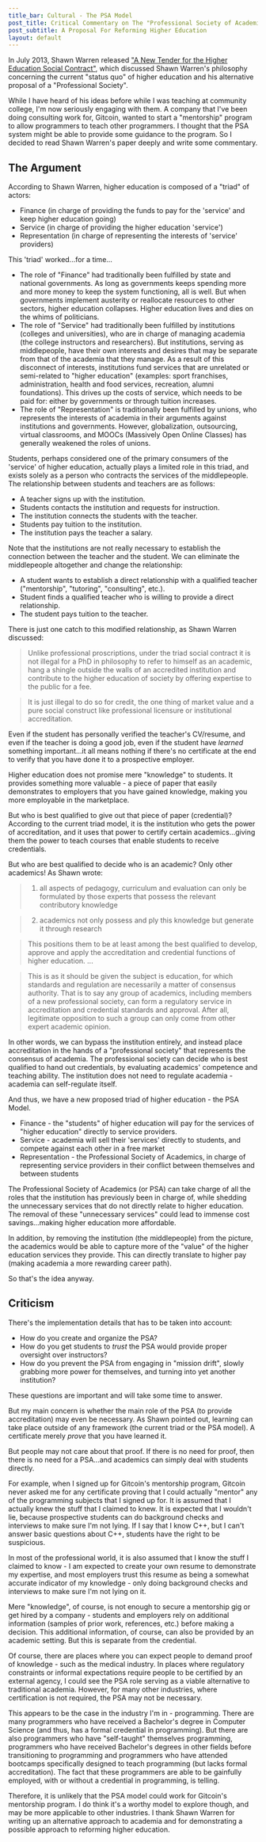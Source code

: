 ```yaml
---
title_bar: Cultural - The PSA Model
post_title: Critical Commentary on The "Professional Society of Academics"
post_subtitle: A Proposal For Reforming Higher Education
layout: default
---
```


In July 2013, Shawn Warren released ["A New Tender for the Higher Education Social Contract"](http://professionalsocietyofacademics.blogspot.com/2013/07/a-new-tender-for-higher-education.html), which discussed Shawn Warren's philosophy concerning the current "status quo" of higher education and his alternative proposal of a "Professional Society".

While I have heard of his ideas before while I was teaching at community college, I'm now seriously engaging with them. A company that I've been doing consulting work for, Gitcoin, wanted to start a "mentorship" program to allow programmers to teach other programmers. I thought that the PSA system might be able to provide some guidance to the program. So I decided to read Shawn Warren's paper deeply and write some commentary.

## The Argument

According to Shawn Warren, higher education is composed of a "triad" of actors:

 - Finance (in charge of providing the funds to pay for the 'service' and keep higher education going)
 - Service (in charge of providing the higher education 'service')
 - Representation (in charge of representing the interests of 'service' providers)

This 'triad' worked...for a time...

 - The role of "Finance" had traditionally been fulfilled by state and national governments. As long as governments keeps spending more and more money to keep the system functioning, all is well. But when governments implement austerity or reallocate resources to other sectors, higher education collapses. Higher education lives and dies on the whims of politicians.
 - The role of "Service" had traditionally been fulfilled by institutions (colleges and universities), who are in charge of managing academia (the college instructors and researchers).  But institutions, serving as middlepeople, have their own interests and desires that may be separate from that of the academia that they manage. As a result of this disconnect of interests, institutions fund services that are unrelated or semi-related to "higher education" (examples: sport franchises, administration, health and food services, recreation, alumni foundations). This drives up the costs of service, which needs to be paid for: either by governments or through tuition increases.
 - The role of "Representation" is traditionally been fulfilled by unions, who represents the interests of academia in their arguments against institutions and governments. However, globalization, outsourcing, virtual classrooms, and MOOCs (Massively Open Online Classes) has generally weakened the roles of unions.

Students, perhaps considered one of the primary consumers of the 'service' of higher education, actually plays a limited role in this triad, and exists solely as a person who contracts the services of the middlepeople. The relationship between students and teachers are as follows:

- A teacher signs up with the institution.
- Students contacts the institution and requests for instruction.
- The institution connects the students with the teacher.
- Students pay tuition to the institution.
- The institution pays the teacher a salary.

Note that the institutions are not really necessary to establish the connection between the teacher and the student. We can eliminate the middlepeople altogether and change the relationship:

- A student wants to establish a direct relationship with a qualified teacher ("mentorship", "tutoring", "consulting", etc.).
- Student finds a qualified teacher who is willing to provide a direct relationship.
- The student pays tuition to the teacher.

There is just one catch to this modified relationship, as Shawn Warren discussed:

>Unlike professional proscriptions, under the triad social contract it is not illegal for a PhD in philosophy to refer to himself as an academic, hang a shingle outside the walls of an accredited institution and contribute to the higher education of society by offering expertise to the public for a fee.

>It is just illegal to do so for credit, the one thing of market value and a pure social construct like professional licensure or institutional accreditation.

Even if the student has personally verified the teacher's CV/resume, and even if the teacher is doing a good job, even if the student have *learned* something important...it all means nothing if there's no certificate at the end to verify that you have done it to a prospective employer.

Higher education does not promise mere "knowledge" to students. It provides something more valuable - a piece of paper that easily demonstrates to employers that you have gained knowledge, making you more employable in the marketplace.

But who is best qualified to give out that piece of paper (credential)? According to the current triad model, it is the institution who gets the power of accreditation, and it uses that power to certify certain academics...giving them the power to teach courses that enable students to receive credentials.

But who are best qualified to decide who is an academic? Only other academics! As Shawn wrote:

>1) all aspects of pedagogy, curriculum and evaluation can only be formulated by those experts that possess the relevant contributory knowledge

>2) academics not only possess and ply this knowledge but generate it through research

>This positions them to be at least among the best qualified to develop, approve and apply the accreditation and credential functions of higher education. ...

>This is as it should be given the subject is education, for which standards and regulation are necessarily a matter of consensus authority. That is to say any group of academics, including members of a new professional society, can form a regulatory service in accreditation and credential standards and approval. After all, legitimate opposition to such a group can only come from other expert academic opinion.

In other words, we can bypass the institution entirely, and instead place accreditation in the hands of a "professional society" that represents the consensus of academia. The professional society can decide who is best qualified to hand out credentials, by evaluating academics' competence and teaching ability. The institution does not need to regulate academia - academia can self-regulate itself.

And thus, we have a new proposed triad of higher education - the PSA Model.

 - Finance - the "students" of higher education will pay for the services of "higher education" directly to service providers.
 - Service - academia will sell their 'services' directly to students, and compete against each other in a free market
 - Representation - the Professional Society of Academics, in charge of representing service providers in their conflict between themselves and between students

The Professional Society of Academics (or PSA) can take charge of all the roles that the institution has previously been in charge of, while shedding the unnecessary services that do not directly relate to higher education. The removal of these "unnecessary services" could lead to immense cost savings...making higher education more affordable.

In addition, by removing the institution (the middlepeople) from the picture, the academics would be able to capture more of the "value" of the higher education services they provide. This can directly translate to higher pay (making academia a more rewarding career path).

So that's the idea anyway.

## Criticism

There's the implementation details that has to be taken into account:

 - How do you create and organize the PSA?
 - How do you get students to *trust* the PSA would provide proper oversight over instructors?
 - How do you prevent the PSA from engaging in "mission drift", slowly grabbing more power for themselves, and turning into yet another institution?

These questions are important and will take some time to answer.

But my main concern is whether the main role of the PSA (to provide accreditation) may even be necessary. As Shawn pointed out, learning can take place outside of any framework (the current triad or the PSA model). A certificate merely *prove* that you have learned it.

But people may not care about that proof. If there is no need for proof, then there is no need for a PSA...and academics can simply deal with students directly.

For example, when I signed up for Gitcoin's mentorship program, Gitcoin never asked me for any certificate proving that I could actually "mentor" any of the programming subjects that I signed up for. It is assumed that I actually knew the stuff that I claimed to knew. It is expected that I wouldn't lie, because prospective students can do background checks and interviews to make sure I'm not lying. If I say that I know C++, but I can't answer basic questions about C++, students have the right to be suspicious.

In most of the professional world, it is also assumed that I know the stuff I claimed to know - I am expected to create your own resume to demonstrate my expertise, and most employers trust this resume as being a somewhat accurate indicator of my knowledge - only doing background checks and interviews to make sure I'm not lying on it.

Mere "knowledge", of course, is not enough to secure a mentorship gig or get hired by a company - students and employers rely on additional information (samples of prior work, references, etc.) before making a decision. This additional information, of course, can also be provided by an academic setting. But this is separate from the credential.

Of course, there are places where you can expect people to demand proof of knowledge - such as the medical industry. In places where regulatory constraints or informal expectations require people to be certified by an external agency, I could see the PSA role serving as a viable alternative to traditional academia. However, for many other industries, where certification is not required, the PSA may not be necessary.

This appears to be the case in the industry I'm in - programming. There are many programmers who have received a Bachelor's degree in Computer Science (and thus, has a formal credential in programming). But there are also programmers who have "self-taught" themselves programming, programmers who have received Bachelor's degrees in other fields before transitioning to programming and programmers who have attended bootcamps  specifically designed to teach programming (but lacks formal accreditation). The fact that these programmers are able to be gainfully employed, with or without a credential in programming, is telling.

Therefore, it is unlikely that the PSA model could work for Gitcoin's mentorship program. I do think it's a worthy model to explore though, and may be more applicable to other industries. I thank Shawn Warren for writing up an alternative approach to academia and for demonstrating a possible approach to reforming higher education.